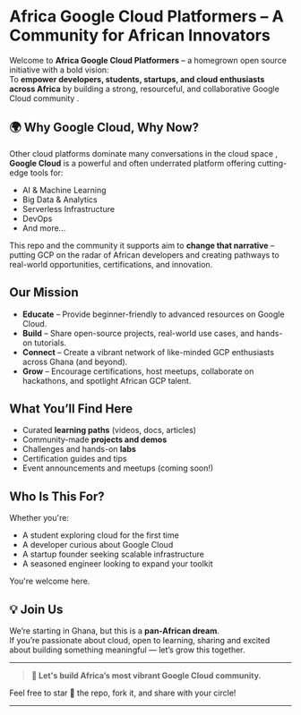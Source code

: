 
# Africa Google Cloud Platformers – A Community for African Innovators

Welcome to **Africa Google Cloud Platformers** – a homegrown open source initiative with a bold vision:  
To **empower developers, students, startups, and cloud enthusiasts across Africa** by building a strong, resourceful, and collaborative Google Cloud community .

## 🌍 Why Google Cloud, Why Now?

Other cloud platforms dominate many conversations in the cloud space , **Google Cloud** is a powerful and often underrated platform offering cutting-edge tools for:
- AI & Machine Learning
- Big Data & Analytics
- Serverless Infrastructure
- DevOps
- And more...

This repo and the community it supports aim to **change that narrative** – putting GCP on the radar of African developers and creating pathways to real-world opportunities, certifications, and innovation.

## Our Mission
- **Educate** – Provide beginner-friendly to advanced resources on Google Cloud.
- **Build** – Share open-source projects, real-world use cases, and hands-on tutorials.
- **Connect** – Create a vibrant network of like-minded GCP enthusiasts across Ghana (and beyond).
- **Grow** – Encourage certifications, host meetups, collaborate on hackathons, and spotlight African GCP talent.

## What You’ll Find Here
- Curated **learning paths** (videos, docs, articles)
- Community-made **projects and demos**
- Challenges and hands-on **labs**
- Certification guides and tips
- Event announcements and meetups (coming soon!)

## Who Is This For?
Whether you're:
- A student exploring cloud for the first time
- A developer curious about Google Cloud
- A startup founder seeking scalable infrastructure
- A seasoned engineer looking to expand your toolkit

You're welcome here.

## 💡 Join Us 
We’re starting in Ghana, but this is a **pan-African dream**.  
If you’re passionate about cloud, open to learning, sharing and excited about building something meaningful — let’s grow this together.

---

> **💬 Let's build Africa’s most vibrant Google Cloud community.**

Feel free to star 🌟 the repo, fork it, and share with your circle!

---

